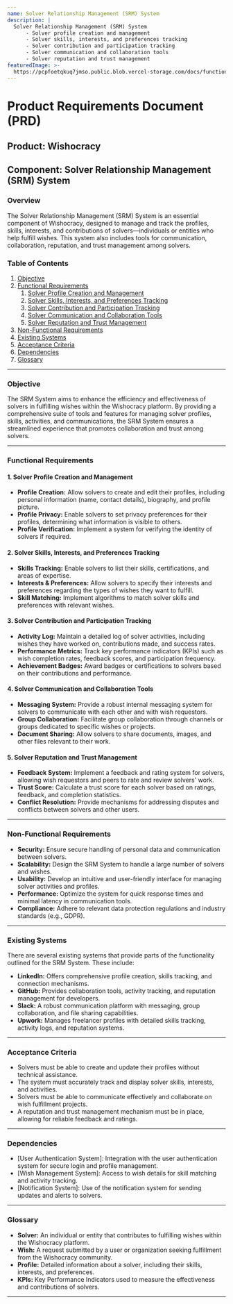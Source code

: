 ```yaml
---
name: Solver Relationship Management (SRM) System
description: |
  Solver Relationship Management (SRM) System
      - Solver profile creation and management
      - Solver skills, interests, and preferences tracking
      - Solver contribution and participation tracking
      - Solver communication and collaboration tools
      - Solver reputation and trust management
featuredImage: >-
  https://pcpfoetqkuq7jmso.public.blob.vercel-storage.com/docs/functional-components/solver-relationship-management-srm-system.jpg
---
```


# Product Requirements Document (PRD)

## Product: Wishocracy

## Component: Solver Relationship Management (SRM) System

### Overview

The Solver Relationship Management (SRM) System is an essential component of Wishocracy, designed to manage and track the profiles, skills, interests, and contributions of solvers—individuals or entities who help fulfill wishes. This system also includes tools for communication, collaboration, reputation, and trust management among solvers.

### Table of Contents

1. [Objective](#objective)
2. [Functional Requirements](#functional-requirements)
   1. [Solver Profile Creation and Management](#solver-profile-creation-and-management)
   2. [Solver Skills, Interests, and Preferences Tracking](#solver-skills-interests-and-preferences-tracking)
   3. [Solver Contribution and Participation Tracking](#solver-contribution-and-participation-tracking)
   4. [Solver Communication and Collaboration Tools](#solver-communication-and-collaboration-tools)
   5. [Solver Reputation and Trust Management](#solver-reputation-and-trust-management)
3. [Non-Functional Requirements](#non-functional-requirements)
4. [Existing Systems](#existing-systems)
5. [Acceptance Criteria](#acceptance-criteria)
6. [Dependencies](#dependencies)
7. [Glossary](#glossary)

---

### Objective

The SRM System aims to enhance the efficiency and effectiveness of solvers in fulfilling wishes within the Wishocracy platform. By providing a comprehensive suite of tools and features for managing solver profiles, skills, activities, and communications, the SRM System ensures a streamlined experience that promotes collaboration and trust among solvers.

---

### Functional Requirements

#### 1. Solver Profile Creation and Management

- **Profile Creation:** Allow solvers to create and edit their profiles, including personal information (name, contact details), biography, and profile picture.
- **Profile Privacy:** Enable solvers to set privacy preferences for their profiles, determining what information is visible to others.
- **Profile Verification:** Implement a system for verifying the identity of solvers if required.

#### 2. Solver Skills, Interests, and Preferences Tracking

- **Skills Tracking:** Enable solvers to list their skills, certifications, and areas of expertise.
- **Interests & Preferences:** Allow solvers to specify their interests and preferences regarding the types of wishes they want to fulfill.
- **Skill Matching:** Implement algorithms to match solver skills and preferences with relevant wishes.

#### 3. Solver Contribution and Participation Tracking

- **Activity Log:** Maintain a detailed log of solver activities, including wishes they have worked on, contributions made, and success rates.
- **Performance Metrics:** Track key performance indicators (KPIs) such as wish completion rates, feedback scores, and participation frequency.
- **Achievement Badges:** Award badges or certifications to solvers based on their contributions and performance.

#### 4. Solver Communication and Collaboration Tools

- **Messaging System:** Provide a robust internal messaging system for solvers to communicate with each other and with wish requestors.
- **Group Collaboration:** Facilitate group collaboration through channels or groups dedicated to specific wishes or projects.
- **Document Sharing:** Allow solvers to share documents, images, and other files relevant to their work.

#### 5. Solver Reputation and Trust Management

- **Feedback System:** Implement a feedback and rating system for solvers, allowing wish requestors and peers to rate and review solvers' work.
- **Trust Score:** Calculate a trust score for each solver based on ratings, feedback, and completion statistics.
- **Conflict Resolution:** Provide mechanisms for addressing disputes and conflicts between solvers and other users.

---

### Non-Functional Requirements

- **Security:** Ensure secure handling of personal data and communication between solvers.
- **Scalability:** Design the SRM System to handle a large number of solvers and wishes.
- **Usability:** Develop an intuitive and user-friendly interface for managing solver activities and profiles.
- **Performance:** Optimize the system for quick response times and minimal latency in communication tools.
- **Compliance:** Adhere to relevant data protection regulations and industry standards (e.g., GDPR).

---

### Existing Systems

There are several existing systems that provide parts of the functionality outlined for the SRM System. These include:

- **LinkedIn:** Offers comprehensive profile creation, skills tracking, and connection mechanisms.
- **GitHub:** Provides collaboration tools, activity tracking, and reputation management for developers.
- **Slack:** A robust communication platform with messaging, group collaboration, and file sharing capabilities.
- **Upwork:** Manages freelancer profiles with detailed skills tracking, activity logs, and reputation systems.

---

### Acceptance Criteria

- Solvers must be able to create and update their profiles without technical assistance.
- The system must accurately track and display solver skills, interests, and activities.
- Solvers must be able to communicate effectively and collaborate on wish fulfillment projects.
- A reputation and trust management mechanism must be in place, allowing for reliable feedback and ratings.

---

### Dependencies

- [User Authentication System]: Integration with the user authentication system for secure login and profile management.
- [Wish Management System]: Access to wish details for skill matching and activity tracking.
- [Notification System]: Use of the notification system for sending updates and alerts to solvers.

---

### Glossary

- **Solver:** An individual or entity that contributes to fulfilling wishes within the Wishocracy platform.
- **Wish:** A request submitted by a user or organization seeking fulfillment from the Wishocracy community.
- **Profile:** Detailed information about a solver, including their skills, interests, and preferences.
- **KPIs:** Key Performance Indicators used to measure the effectiveness and contributions of solvers.

---

